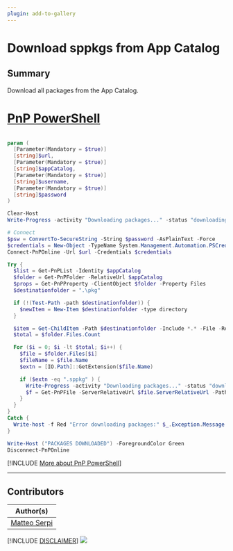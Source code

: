 ```yaml
---
plugin: add-to-gallery
---
```


# Download sppkgs from App Catalog

## Summary

Download all packages from the App Catalog.

# [PnP PowerShell](#tab/pnpps)

```powershell

param (
  [Parameter(Mandatory = $true)]
  [string]$url,
  [Parameter(Mandatory = $true)]
  [string]$appCatalog,
  [Parameter(Mandatory = $true)]
  [string]$username,
  [Parameter(Mandatory = $true)]
  [string]$password
)

Clear-Host
Write-Progress -activity "Downloading packages..." -status "downloading" -PercentComplete 0

# Connect
$psw = ConvertTo-SecureString -String $password -AsPlainText -Force
$credentials = New-Object -TypeName System.Management.Automation.PSCredential -argumentlist $username, $psw
Connect-PnPOnline -Url $url -Credentials $credentials

Try {
  $list = Get-PnPList -Identity $appCatalog
  $folder = Get-PnPFolder -RelativeUrl $appCatalog
  $props = Get-PnPProperty -ClientObject $folder -Property Files
  $destinationfolder = ".\pkg"

  if (!(Test-Path -path $destinationfolder)) {
    $newItem = New-Item $destinationfolder -type directory
  }

  $item = Get-ChildItem -Path $destinationfolder -Include *.* -File -Recurse | ForEach-Object { $_.Delete() }
  $total = $folder.Files.Count

  For ($i = 0; $i -lt $total; $i++) {
    $file = $folder.Files[$i]
    $fileName = $file.Name
    $extn = [IO.Path]::GetExtension($file.Name)

    if ($extn -eq ".sppkg" ) {
      Write-Progress -activity "Downloading packages..." -status "downloading $fileName" -PercentComplete (($i / $total) * 100)
      $f = Get-PnPFile -ServerRelativeUrl $file.ServerRelativeUrl -Path $destinationfolder -FileName $file.Name -AsFile
    }
  }
}
Catch {
  Write-host -f Red "Error downloading packages:" $_.Exception.Message
}

Write-Host ("PACKAGES DOWNLOADED") -ForegroundColor Green
Disconnect-PnPOnline

```

[!INCLUDE [More about PnP PowerShell](../../docfx/includes/MORE-PNPPS.md)]

---

## Contributors

| Author(s)                                 |
| ----------------------------------------- |
| [Matteo Serpi](https://github.com/srpmtt) |

[!INCLUDE [DISCLAIMER](../../docfx/includes/DISCLAIMER.md)]
<img src="https://m365-visitor-stats.azurewebsites.net/script-samples/scripts/spo-download-sppkgs" aria-hidden="true" />

